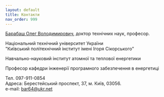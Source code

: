 ```yaml
---
layout: default
title: Контакти
nav_order: 999
---
```


[Барабаш Олег Володимирович](https://ipze.kpi.ua/%D0%91%D0%B0%D1%80%D0%B0%D0%B1%D0%B0%D1%88-%D0%9E%D0%BB%D0%B5%D0%B3-%D0%92%D0%BE%D0%BB%D0%BE%D0%B4%D0%B8%D0%BC%D0%B8%D1%80%D0%BE%D0%B2%D0%B8%D1%87/), доктор технічних наук, професор.

Національний технічний університет України  
"Київський політехнічний інститут  імені Ігоря Сікорського"  

Навчально-науковий інститут атомної та теплової енергетики  

Професор кафедри інженерії програмного забезпечення в енергетиці


Тел. 097-911-0854  
Адреса: Берестейський проспект, 37, м. Київ, 03056.  
e-mail: bar64@ukr.net
